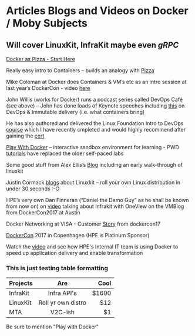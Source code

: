 # Articles Blogs and Videos on Docker / Moby Subjects #

## Will cover LinuxKit, InfraKit maybe even *gRPC* ##

[Docker as Pizza - Start Here](http://bit.ly/2rwDZ1E "Intro Analogy")

Really easy intro to Containers – builds an analogy with [Pizza]( http://bit.ly/2rwDZ1E)                



Mike Coleman at Docker does Containers & VM’s etc as an intro session at last year’s DockerCon - video [here](https://www.youtube.com/watch?v=aeeaQZT9rBQ&t)



John Willis (works for Docker) runs a podcast series called DevOps Café (see above) – John has done loads of Keynote speeches including [this](https://www.youtube.com/watch?v=nxhc_Ixoxs0) on DevOps & Immutable delivery (i.e. what containers bring)

He has also authored and delivered the Linux Foundation Intro to DevOps [course](https://www.edx.org/course/introduction-devops-transforming-linuxfoundationx-lfs161x) which I have recently cmpleted and would highly recommend after gaining the [cert](https://courses.edx.org/certificates/1b8610287cd541178199d79b6fabcf3a)



[Play With Docker](http://labs.play-with-docker.com/) – interactive sandbox environment for learning - PWD [tutorials](http://training.play-with-docker.com/) have replaced the older self-paced labs



Some good stuff from Alex Ellis’s [Blog](https://www.alexellis.io/) including an early walk-through of linuxkit



Justin Cormack [blogs](https://blog.docker.com/2017/04/introducing-linuxkit-container-os-toolkit/) about Linuxkit – roll your own Linux distribution in under 30 seconds :-O



HPE’s very own Dan Finneran (“Daniel the Demo Guy” as he shall be known from now on) on [video](http://vmblog.com/archive/2017/04/19/dockercon-2017-video-interview-with-hpe.aspx#.WUfr8MaZOA3) talking about Infrakit with OneView on the VMBlog from DockerCon2017 at Austin



Docker Networking at VISA - Customer [Story](https://www.youtube.com/watch?v=4GuqYey6Fdg) from dockercon17



[DockerCon](https://europe-2017.dockercon.com/) 2017 in Copenhagen (HPE is Platinum Sponsor)



Watch the [video]() and see how HPE's Internal IT team is using Docker to speed up application delivery and enable transformation

### This is just testing table formatting ###

| Projects        | Are               | Cool  |
| ------------- |:-------------------:| -----:|
| InfraKit      | Infra API's         | $1600 |
| LinuxKit      | Roll yr own distro   |   $12 |
| MTA           | V2C-ish             |    $1 |

Be sure to mention "Play with Docker"
